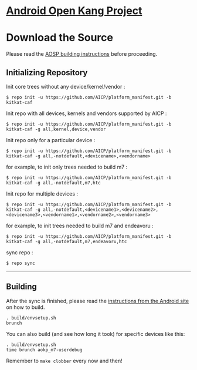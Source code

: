 [Android Open Kang Project](http://aokp.co)
====================================


Download the Source
===================

Please read the [AOSP building instructions](http://source.android.com/source/index.html) before proceeding.

Initializing Repository
-----------------------

Init core trees without any device/kernel/vendor :

    $ repo init -u https://github.com/AICP/platform_manifest.git -b kitkat-caf

Init repo with all devices, kernels and vendors supported by AICP :

    $ repo init -u https://github.com/AICP/platform_manifest.git -b kitkat-caf -g all,kernel,device,vendor

Init repo only for a particular device :

    $ repo init -u https://github.com/AICP/platform_manifest.git -b kitkat-caf -g all,-notdefault,<devicename>,<vendorname>

for example, to init only trees needed to build m7 :

    $ repo init -u https://github.com/AICP/platform_manifest.git -b kitkat-caf -g all,-notdefault,m7,htc

Init repo for multiple devices :

    $ repo init -u https://github.com/AICP/platform_manifest.git -b kitkat-caf -g all,-notdefault,<devicename1>,<devicename2>,<devicename3>,<vendorname1>,<vendorname2>,<vendorname3>

for example, to init trees needed to build m7 and endeavoru :

    $ repo init -u https://github.com/AICP/platform_manifest.git -b kitkat-caf -g all,-notdefault,m7,endeavoru,htc


sync repo :

    $ repo sync

***

Building
--------

After the sync is finished, please read the [instructions from the Android site](http://s.android.com/source/building.html) on how to build.

    . build/envsetup.sh
    brunch


You can also build (and see how long it took) for specific devices like this:

    . build/envsetup.sh
    time brunch aokp_m7-userdebug

Remember to `make clobber` every now and then!
